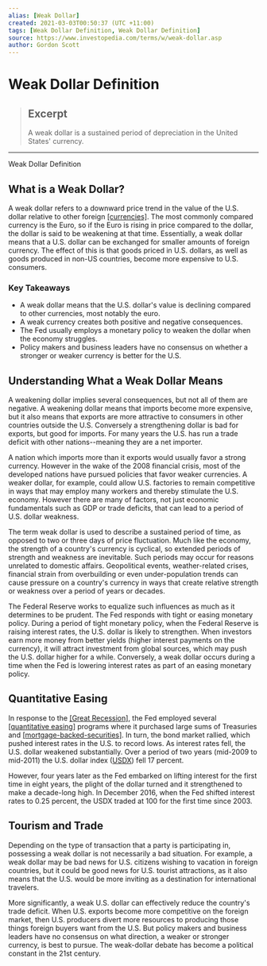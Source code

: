 ```yaml
---
alias: [Weak Dollar]
created: 2021-03-03T00:50:37 (UTC +11:00)
tags: [Weak Dollar Definition, Weak Dollar Definition]
source: https://www.investopedia.com/terms/w/weak-dollar.asp
author: Gordon Scott
---
```


# Weak Dollar Definition

> ## Excerpt
> A weak dollar is a sustained period of depreciation in the United States' currency.

---

Weak Dollar Definition
## What is a Weak Dollar?

A weak dollar refers to a downward price trend in the value of the U.S. dollar relative to other foreign [[currencies]](https://www.investopedia.com/terms/c/currency.asp). The most commonly compared currency is the Euro, so if the Euro is rising in price compared to the dollar, the dollar is said to be weakening at that time. Essentially, a weak dollar means that a U.S. dollar can be exchanged for smaller amounts of foreign currency. The effect of this is that goods priced in U.S. dollars, as well as goods produced in non-US countries, become more expensive to U.S. consumers.

### Key Takeaways

-   A weak dollar means that the U.S. dollar's value is declining compared to other currencies, most notably the euro.
-   A weak currency creates both positive and negative consequences.
-   The Fed usually employs a monetary policy to weaken the dollar when the economy struggles.
-   Policy makers and business leaders have no consensus on whether a stronger or weaker currency is better for the U.S.

## Understanding What a Weak Dollar Means

A weakening dollar implies several consequences, but not all of them are negative. A weakening dollar means that imports become more expensive, but it also means that exports are more attractive to consumers in other countries outside the U.S. Conversely a strengthening dollar is bad for exports, but good for imports. For many years the U.S. has run a trade deficit with other nations--meaning they are a net importer.

A nation which imports more than it exports would usually favor a strong currency. However in the wake of the 2008 financial crisis, most of the developed nations have pursued policies that favor weaker currencies. A weaker dollar, for example, could allow U.S. factories to remain competitive in ways that may employ many workers and thereby stimulate the U.S. economy. However there are many of factors, not just economic fundamentals such as GDP or trade deficits, that can lead to a period of U.S. dollar weakness.

The term weak dollar is used to describe a sustained period of time, as opposed to two or three days of price fluctuation. Much like the economy, the strength of a country's currency is cyclical, so extended periods of strength and weakness are inevitable. Such periods may occur for reasons unrelated to domestic affairs. Geopolitical events, weather-related crises, financial strain from overbuilding or even under-population trends can cause pressure on a country's currency in ways that create relative strength or weakness over a period of years or decades.

The Federal Reserve works to equalize such influences as much as it determines to be prudent. The Fed responds with tight or easing monetary policy. During a period of tight monetary policy, when the Federal Reserve is raising interest rates, the U.S. dollar is likely to strengthen. When investors earn more money from better yields (higher interest payments on the currency), it will attract investment from global sources, which may push the U.S. dollar higher for a while. Conversely, a weak dollar occurs during a time when the Fed is lowering interest rates as part of an easing monetary policy. 

## Quantitative Easing

In response to the [[Great Recession]](https://www.investopedia.com/terms/g/great-recession.asp), the Fed employed several [[quantitative easing]](https://www.investopedia.com/terms/q/quantitative-easing.asp) programs where it purchased large sums of Treasuries and [[mortgage-backed-securities]](https://www.investopedia.com/terms/m/mbs.asp). In turn, the bond market rallied, which pushed interest rates in the U.S. to record lows. As interest rates fell, the U.S. dollar weakened substantially. Over a period of two years (mid-2009 to mid-2011) the U.S. dollar index ([USDX](https://www.investopedia.com/terms/u/usdx.asp)) fell 17 percent. 

However, four years later as the Fed embarked on lifting interest for the first time in eight years, the plight of the dollar turned and it strengthened to make a decade-long high. In December 2016, when the Fed shifted interest rates to 0.25 percent, the USDX traded at 100 for the first time since 2003. 

## Tourism and Trade

Depending on the type of transaction that a party is participating in, possessing a weak dollar is not necessarily a bad situation. For example, a weak dollar may be bad news for U.S. citizens wishing to vacation in foreign countries, but it could be good news for U.S. tourist attractions, as it also means that the U.S. would be more inviting as a destination for international travelers. 

More significantly, a weak U.S. dollar can effectively reduce the country's trade deficit. When U.S. exports become more competitive on the foreign market, then U.S. producers divert more resources to producing those things foreign buyers want from the U.S. But policy makers and business leaders have no consensus on what direction, a weaker or stronger currency, is best to pursue. The weak-dollar debate has become a political constant in the 21st century.
